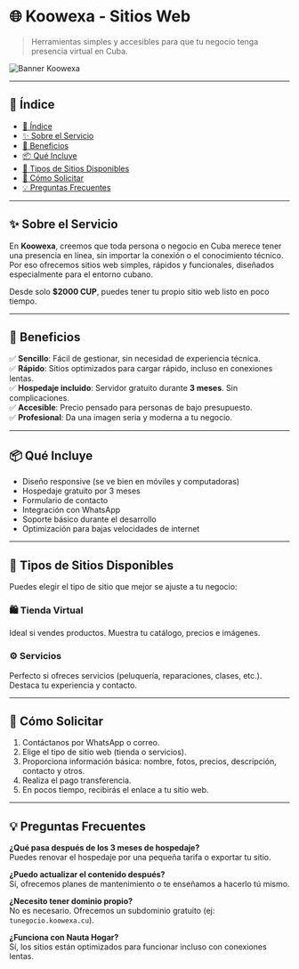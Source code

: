 # 🌐 Koowexa - Sitios Web

> Herramientas simples y accesibles para que tu negocio tenga presencia virtual en Cuba.

![Banner Koowexa](https://koowexa.github.io/website/banner.gif)

---

## 📌 Índice

- [📌 Índice](#-índice)
- [✨ Sobre el Servicio](#-sobre-el-servicio)
- [🚀 Beneficios](#-beneficios)
- [📦 Qué Incluye](#-qué-incluye)
- [🎨 Tipos de Sitios Disponibles](#-tipos-de-sitios-disponibles)
- [📩 Cómo Solicitar](#-cómo-solicitar)
- [💡 Preguntas Frecuentes](#-preguntas-frecuentes)

---

## ✨ Sobre el Servicio

En **Koowexa**, creemos que toda persona o negocio en Cuba merece tener una presencia en línea, sin importar la conexión o el conocimiento técnico. Por eso ofrecemos sitios web simples, rápidos y funcionales, diseñados especialmente para el entorno cubano.

Desde solo **$2000 CUP**, puedes tener tu propio sitio web listo en poco tiempo.

---

## 🚀 Beneficios

✅ **Sencillo**: Fácil de gestionar, sin necesidad de experiencia técnica.  
✅ **Rápido**: Sitios optimizados para cargar rápido, incluso en conexiones lentas.  
✅ **Hospedaje incluido**: Servidor gratuito durante **3 meses**. Sin complicaciones.  
✅ **Accesible**: Precio pensado para personas de bajo presupuesto.  
✅ **Profesional**: Da una imagen seria y moderna a tu negocio.

---

## 📦 Qué Incluye

- Diseño responsive (se ve bien en móviles y computadoras)
- Hospedaje gratuito por 3 meses
- Formulario de contacto
- Integración con WhatsApp
- Soporte básico durante el desarrollo
- Optimización para bajas velocidades de internet

---

## 🎨 Tipos de Sitios Disponibles

Puedes elegir el tipo de sitio que mejor se ajuste a tu negocio:

### 🛍️ Tienda Virtual
Ideal si vendes productos. Muestra tu catálogo, precios e imágenes.

### ⚙️ Servicios
Perfecto si ofreces servicios (peluquería, reparaciones, clases, etc.). Destaca tu experiencia y contacto.

---

## 📩 Cómo Solicitar

1. Contáctanos por WhatsApp o correo.
2. Elige el tipo de sitio web (tienda o servicios).
3. Proporciona información básica: nombre, fotos, precios, descripción, contacto y otros.
4. Realiza el pago transferencia.
5. En pocos tiempo, recibirás el enlace a tu sitio web.

---

## 💡 Preguntas Frecuentes

**¿Qué pasa después de los 3 meses de hospedaje?**  
Puedes renovar el hospedaje por una pequeña tarifa o exportar tu sitio.

**¿Puedo actualizar el contenido después?**  
Sí, ofrecemos planes de mantenimiento o te enseñamos a hacerlo tú mismo.

**¿Necesito tener dominio propio?**  
No es necesario. Ofrecemos un subdominio gratuito (ej: `tunegocio.koowexa.cu`).

**¿Funciona con Nauta Hogar?**  
Sí, los sitios están optimizados para funcionar incluso con conexiones lentas.
